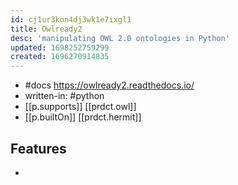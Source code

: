 ```yaml
---
id: cj1ur3kon4dj3wk1e7ixgl1
title: Owlready2
desc: 'manipulating OWL 2.0 ontologies in Python'
updated: 1698252759299
created: 1696270914835
---
```


- #docs https://owlready2.readthedocs.io/
- written-in: #python
- [[p.supports]] [[prdct.owl]]
- [[p.builtOn]] [[prdct.hermit]]

## Features

- 